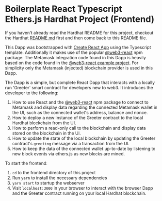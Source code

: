 # Boilerplate React Typescript Ethers.js Hardhat Project (Frontend)

If you haven't already read the Hardhat README for this project, checkout the Hardhat [README.md](https://github.com/ChainShot/hardhat-ethers-react-ts-starter/tree/main/README.md) first and then come back to this README file.

This Dapp was bootstrapped with [Create React App](https://github.com/facebook/create-react-app) using the Typescript template. Additionally it makes use of the popular [@web3-react](https://www.npmjs.com/package/web3-react) npm package. The Metamask integration code found in this Dapp is heavily based on the code found in the [@web3-react example project](https://github.com/NoahZinsmeister/web3-react/tree/v6/example). For simplicity only the Metamask (injected) blockchain provider is used in this Dapp.

The Dapp is a simple, but complete React Dapp that interacts with a locally run 'Greeter' smart contract for developers new to web3. It introduces the developer to the following:
1. How to use React and the [@web3-react](https://github.com/NoahZinsmeister/web3-react) npm package to connect to Metamask and display data regarding the connected Metamask wallet in the UI, such as the connected wallet's address, balance and nonce.
3. How to deploy a new instance of the Greeter contract to the local Hardhat blockchain from the UI.
4. How to perform a read-only call to the blockchain and display data stored on the blockchain in the UI.
5. How to update the state of the local blockchain by updating the Greeter contract's `greeting` message via a transaction from the UI.
6. How to keep the data of the connected wallet up-to-date by listening to new block events via ethers.js as new blocks are mined.

To start the frontend:
1. `cd` to the frontend directory of this project
2. Run `yarn` to install the necessary dependencies
3. `yarn start` to startup the webserver
4. Visit `localhost:3000` in your browser to interact with the browser Dapp and the Greeter contract running on your local Hardhat blockchain.
